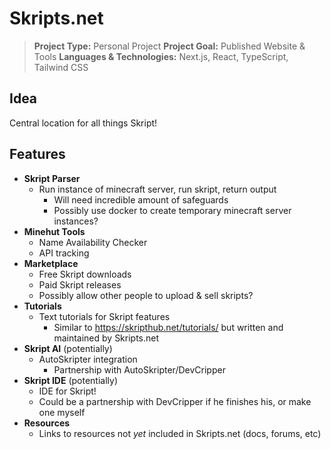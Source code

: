 # Skripts.net

> **Project Type:** Personal Project
> **Project Goal:** Published Website & Tools
> **Languages & Technologies:** Next.js, React, TypeScript, Tailwind CSS

## Idea
Central location for all things Skript!

## Features
- **Skript Parser**
	- Run instance of minecraft server, run skript, return output
		- Will need incredible amount of safeguards
		- Possibly use docker to create temporary minecraft server instances?
- **Minehut Tools**
	- Name Availability Checker
	- API tracking
- **Marketplace**
	- Free Skript downloads
	- Paid Skript releases
	- Possibly allow other people to upload & sell skripts?
- **Tutorials**
	- Text tutorials for Skript features
		- Similar to https://skripthub.net/tutorials/ but written and maintained by Skripts.net
- **Skript AI** (potentially)
	- AutoSkripter integration
		- Partnership with AutoSkripter/DevCripper
- **Skript IDE** (potentially)
	- IDE for Skript!
	- Could be a partnership with DevCripper if he finishes his, or make one myself
- **Resources**
	- Links to resources not *yet* included in Skripts.net (docs, forums, etc)
